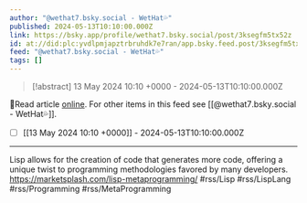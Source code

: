 ```yaml
---
author: "@wethat7․bsky․social - WetHat💦"
published: 2024-05-13T10:10:00.000Z
link: https://bsky.app/profile/wethat7.bsky.social/post/3ksegfm5tx52z
id: at://did:plc:yvdlpmjapztrbruhdk7e7ran/app.bsky.feed.post/3ksegfm5tx52z
feed: "@wethat7․bsky․social - WetHat💦"
tags: []
---
```

> [!abstract] 13 May 2024 10:10 +0000 - 2024-05-13T10:10:00.000Z

🔗Read article [online](https://bsky.app/profile/wethat7.bsky.social/post/3ksegfm5tx52z). For other items in this feed see [[@wethat7․bsky․social - WetHat💦]].

- [ ] [[13 May 2024 10꞉10 +0000]] - 2024-05-13T10:10:00.000Z
- - -
Lisp allows for the creation of code that generates more code, offering a unique twist to programming methodologies favored by many developers. https://marketsplash.com/lisp-metaprogramming/ #rss/Lisp #rss/LispLang #rss/Programming #rss/MetaProgramming

